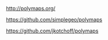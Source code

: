 http://polymaps.org/

https://github.com/simplegeo/polymaps

https://github.com/jkotchoff/polymaps


